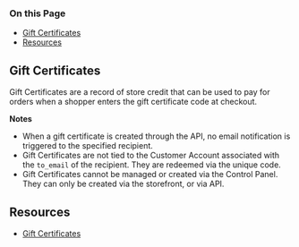<div class="otp" id="no-index">

### On this Page	
- [Gift Certificates](#gift_certificates)
- [Resources](#resources)

</div>

## Gift Certificates
Gift Certificates are a record of store credit that can be used to pay for orders when a shopper enters the gift certificate code at checkout.

**Notes**
<br>

- When a gift certificate is created through the API, no email notification is triggered to the specified recipient.
- Gift Certificates are not tied to the Customer Account associated with the `to_email` of the recipient. They are redeemed via the unique code.
- Gift Certificates cannot be managed or created via the Control Panel. They can only be created via the storefront, or via API.

## Resources
- [Gift Certificates](https://support.bigcommerce.com/s/article/Gift-Certificates)

